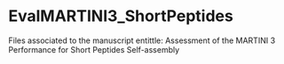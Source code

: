 # EvalMARTINI3_ShortPeptides
Files associated to the manuscript entittle: Assessment of the MARTINI 3 Performance for Short Peptides Self-assembly
